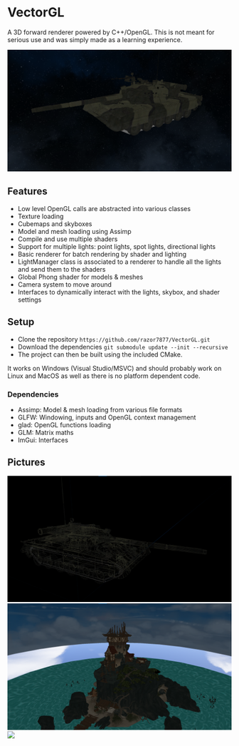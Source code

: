 # VectorGL
A 3D forward renderer powered by C++/OpenGL. This is not meant for serious use and was simply made as a learning experience.

![](img/tank.png "")

## Features

 - Low level OpenGL calls are abstracted into various classes
 - Texture loading
 - Cubemaps and skyboxes
 - Model and mesh loading using Assimp
 - Compile and use multiple shaders
 - Support for multiple lights: point lights, spot lights, directional lights
 - Basic renderer for batch rendering by shader and lighting
 - LightManager class is associated to a renderer to handle all the lights and send them to the shaders
 - Global Phong shader for models & meshes
 - Camera system to move around
 - Interfaces to dynamically interact with the lights, skybox, and shader settings

## Setup
 - Clone the repository `https://github.com/razor7877/VectorGL.git`
 - Download the dependencies `git submodule update --init --recursive`
 - The project can then be built using the included CMake.
 
It works on Windows (Visual Studio/MSVC) and should probably work on Linux and MacOS as well as there is no platform dependent code.

### Dependencies

 - Assimp: Model & mesh loading from various file formats
 - GLFW: Windowing, inputs and OpenGL context management
 - glad: OpenGL functions loading
 - GLM: Matrix maths
 - ImGui: Interfaces

## Pictures

![](img/tank_wireframe.png "")
![](img/sea_keep.png "")
![](img/interfaces.png "")